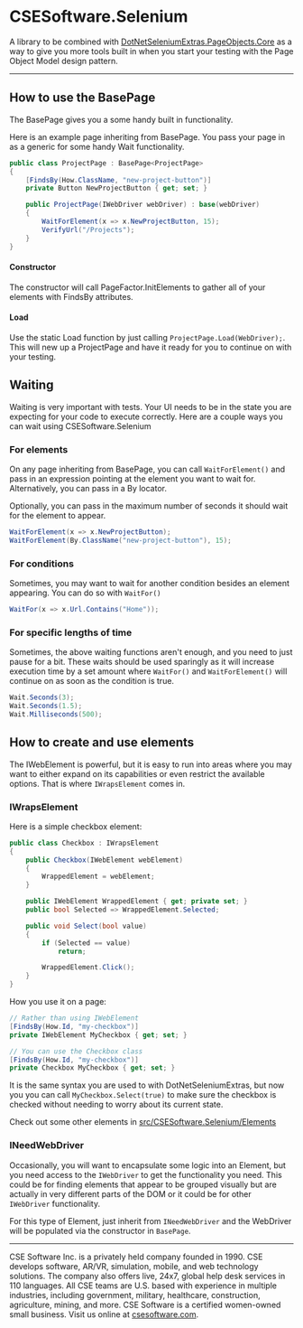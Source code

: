 # CSESoftware.Selenium

A library to be combined with [DotNetSeleniumExtras.PageObjects.Core](https://github.com/Dreamescaper/DotNetSeleniumExtras.Core) as a way to give you more tools built in when you start your testing with the Page Object Model design pattern.

---

## How to use the BasePage
The BasePage gives you a some handy built in functionality. 

Here is an example page inheriting from BasePage. You pass your page in as a generic for some handy Wait functionality. 

```csharp
public class ProjectPage : BasePage<ProjectPage>
{
	[FindsBy(How.ClassName, "new-project-button")]
	private Button NewProjectButton { get; set; }

	public ProjectPage(IWebDriver webDriver) : base(webDriver)
	{
		WaitForElement(x => x.NewProjectButton, 15);
		VerifyUrl("/Projects");
	}
}
```

#### Constructor
The constructor will call PageFactor.InitElements to gather all of your elements with FindsBy attributes. 

#### Load
Use the static Load function by just calling `ProjectPage.Load(WebDriver);`. This will new up a ProjectPage and have it ready for you to continue on with your testing. 



## Waiting
Waiting is very important with tests. Your UI needs to be in the state you are expecting for your code to execute correctly. Here are a couple ways you can wait using CSESoftware.Selenium

### For elements
On any page inheriting from BasePage, you can call `WaitForElement()` and pass in an expression pointing at the element you want to wait for. Alternatively, you can pass in a By locator.

Optionally, you can pass in the maximum number of seconds it should wait for the element to appear.

```csharp
WaitForElement(x => x.NewProjectButton);
WaitForElement(By.ClassName("new-project-button"), 15);
```

### For conditions
Sometimes, you may want to wait for another condition besides an element appearing. You can do so with `WaitFor()`

```csharp
WaitFor(x => x.Url.Contains("Home"));
```

### For specific lengths of time
Sometimes, the above waiting functions aren't enough, and you need to just pause for a bit. These waits should be used sparingly as it will increase execution time by a set amount where `WaitFor()` and `WaitForElement()` will continue on as soon as the condition is true.

```csharp
Wait.Seconds(3);
Wait.Seconds(1.5);
Wait.Milliseconds(500);
```



## How to create and use elements
The IWebElement is powerful, but it is easy to run into areas where you may want to either expand on its capabilities or even restrict the available options. That is where `IWrapsElement` comes in. 

### IWrapsElement

Here is a simple checkbox element:
```csharp
public class Checkbox : IWrapsElement
{
	public Checkbox(IWebElement webElement)
	{
		WrappedElement = webElement;
	}

	public IWebElement WrappedElement { get; private set; }
	public bool Selected => WrappedElement.Selected;

	public void Select(bool value)
	{
		if (Selected == value)
			return;

		WrappedElement.Click();
	}
}
```

How you use it on a page:
```csharp
// Rather than using IWebElement
[FindsBy(How.Id, "my-checkbox")]
private IWebElement MyCheckbox { get; set; }

// You can use the Checkbox class
[FindsBy(How.Id, "my-checkbox")]
private Checkbox MyCheckbox { get; set; }
```
It is the same syntax you are used to with DotNetSeleniumExtras, but now you you can call `MyCheckbox.Select(true)` to make sure the checkbox is checked without needing to worry about its current state. 

Check out some other elements in [src/CSESoftware.Selenium/Elements](https://github.com/CSESoftwareInc/Selenium/tree/main/src/CSESoftware.Selenium/Elements)


### INeedWebDriver
Occasionally, you will want to encapsulate some logic into an Element, but you need access to the `IWebDriver` to get the functionality you need. This could be for finding elements that appear to be grouped visually but are actually in very different parts of the DOM or it could be for other `IWebDriver` functionality. 

For this type of Element, just inherit from `INeedWebDriver` and the WebDriver will be populated via the constructor in `BasePage`. 


---

CSE Software Inc. is a privately held company founded in 1990. CSE develops software, AR/VR, simulation, mobile, and web technology solutions. The company also offers live, 24x7, global help desk services in 110 languages. All CSE teams are U.S. based with experience in multiple industries, including government, military, healthcare, construction, agriculture, mining, and more. CSE Software is a certified women-owned small business. Visit us online at [csesoftware.com](https://www.csesoftware.com).
